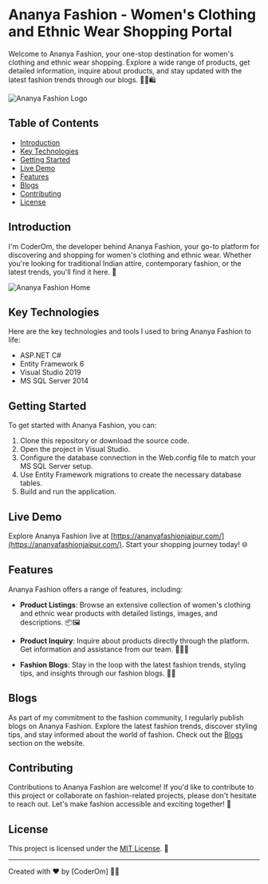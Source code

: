 ﻿# Ananya Fashion - Women's Clothing and Ethnic Wear Shopping Portal

Welcome to Ananya Fashion, your one-stop destination for women's clothing and ethnic wear shopping. Explore a wide range of products, get detailed information, inquire about products, and stay updated with the latest fashion trends through our blogs. 💃👗🛍️

![Ananya Fashion Logo](https://ananyafashionjaipur.com/images/logo/AnanyaLogo.png)

## Table of Contents
- [Introduction](#introduction)
- [Key Technologies](#key-technologies)
- [Getting Started](#getting-started)
- [Live Demo](#live-demo)
- [Features](#features)
- [Blogs](#blogs)
- [Contributing](#contributing)
- [License](#license)

## Introduction

I'm CoderOm, the developer behind Ananya Fashion, your go-to platform for discovering and shopping for women's clothing and ethnic wear. Whether you're looking for traditional Indian attire, contemporary fashion, or the latest trends, you'll find it here. 🌟

![Ananya Fashion Home](https://coderom.databoltahai.in/Content/projectAssets/Images/Projects/3.png)

## Key Technologies

Here are the key technologies and tools I used to bring Ananya Fashion to life:

- ASP.NET C#
- Entity Framework 6
- Visual Studio 2019
- MS SQL Server 2014

## Getting Started

To get started with Ananya Fashion, you can:

1. Clone this repository or download the source code.
2. Open the project in Visual Studio.
3. Configure the database connection in the Web.config file to match your MS SQL Server setup.
4. Use Entity Framework migrations to create the necessary database tables.
5. Build and run the application.

## Live Demo

Explore Ananya Fashion live at [https://ananyafashionjaipur.com/](https://ananyafashionjaipur.com/). Start your shopping journey today! 🌐

## Features

Ananya Fashion offers a range of features, including:

- **Product Listings**: Browse an extensive collection of women's clothing and ethnic wear products with detailed listings, images, and descriptions. 📦🖼️

- **Product Inquiry**: Inquire about products directly through the platform. Get information and assistance from our team. 🙋‍♀️📞

- **Fashion Blogs**: Stay in the loop with the latest fashion trends, styling tips, and insights through our fashion blogs. 💃📝

## Blogs

As part of my commitment to the fashion community, I regularly publish blogs on Ananya Fashion. Explore the latest fashion trends, discover styling tips, and stay informed about the world of fashion. Check out the [Blogs](https://ananyafashionjaipur.com/blogs) section on the website.

## Contributing

Contributions to Ananya Fashion are welcome! If you'd like to contribute to this project or collaborate on fashion-related projects, please don't hesitate to reach out. Let's make fashion accessible and exciting together! 🚀

## License

This project is licensed under the [MIT License](LICENSE). 📜

---

Created with ❤️ by [CoderOm] 👩‍💻
